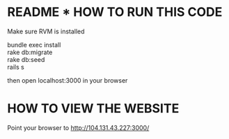 README * HOW TO RUN THIS CODE
=============================

Make sure RVM is installed   

bundle exec install  
rake db:migrate  
rake db:seed  
rails s  

then open localhost:3000 in your browser

HOW TO VIEW THE WEBSITE
=======================

Point your browser to http://104.131.43.227:3000/
